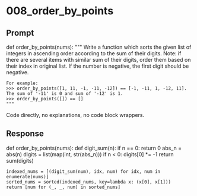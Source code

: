 # 008_order_by_points

## Prompt

def order_by_points(nums):
    """
    Write a function which sorts the given list of integers
    in ascending order according to the sum of their digits.
    Note: if there are several items with similar sum of their digits,
    order them based on their index in original list. If the number is negative, the first digit should be negative.

    For example:
    >>> order_by_points([1, 11, -1, -11, -12]) == [-1, -11, 1, -12, 11]. The sum of '-11' is 0 and sum of '-12' is 1.
    >>> order_by_points([]) == []
    """

Code directly, no explanations, no code block wrappers.

## Response

def order_by_points(nums):
    def digit_sum(n):
        if n == 0:
            return 0
        abs_n = abs(n)
        digits = list(map(int, str(abs_n)))
        if n < 0:
            digits[0] *= -1
        return sum(digits)
    
    indexed_nums = [(digit_sum(num), idx, num) for idx, num in enumerate(nums)]
    sorted_nums = sorted(indexed_nums, key=lambda x: (x[0], x[1]))
    return [num for (_, _, num) in sorted_nums]

